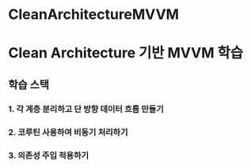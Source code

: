 # CleanArchitectureMVVM

# Clean Architecture 기반 MVVM 학습

## 학습 스택

### 1. 각 계층 분리하고 단 방향 데이터 흐름 만들기

### 2. 코루틴 사용하여 비동기 처리하기

### 3. 의존성 주입 적용하기
